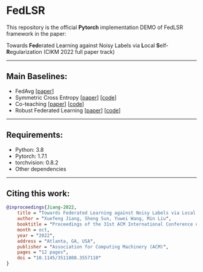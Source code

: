 # FedLSR

This repository is the official **Pytorch** implementation DEMO of FedLSR framework in the paper:

Towards **Fed**erated Learning against Noisy Labels via **L**ocal **S**elf-**R**egularization (CIKM 2022 full paper track)



----------------------------
## Main Baselines:
- FedAvg [[paper](http://proceedings.mlr.press/v54/mcmahan17a?ref=https://githubhelp.com)]
- Symmetric Cross Entropy [[paper](https://openaccess.thecvf.com/content_ICCV_2019/html/Wang_Symmetric_Cross_Entropy_for_Robust_Learning_With_Noisy_Labels_ICCV_2019_paper.html)] [[code](https://github.com/YisenWang/symmetric_cross_entropy_for_noisy_labels)]
- Co-teaching [[paper](https://proceedings.neurips.cc/paper/2018/hash/a19744e268754fb0148b017647355b7b-Abstract.html)] [[code](https://github.com/bhanML/Co-teaching)]
- Robust Federated Learning [[paper](https://ieeexplore.ieee.org/abstract/document/9713942)] [[code](https://github.com/jangsoohyuk/Robust-Federated-Learning-with-Noisy-Labels)]

--------------------------
## Requirements:
- Python:  3.8
- Pytorch:  1.7.1
- torchvision:  0.8.2
- Other dependencies

-------

## Citing this work:
```bibtex
@inproceedings{Jiang-2022,
    title = "Towards Federated Learning against Noisy Labels via Local Self-Regularization",
    author = "Xuefeng Jiang, Sheng Sun, Yuwei Wang, Min Liu",
    booktitle = "Proceedings of the 31st ACM International Conference on Information and Knowledge Management (CIKM ’22), October 17–21, 2022, Atlanta, GA, USA",
    month = oct,
    year = "2022",
    address = "Atlanta, GA, USA",
    publisher = "Association for Computing Machinery (ACM)",
    pages = "12 pages",
    doi = "10.1145/3511808.3557110"
}
```
